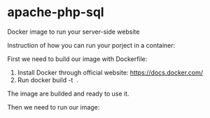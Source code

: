 # apache-php-sql
Docker image to run your server-side website

Instruction of how you can run your porject in a container:

First we need to build our image with Dockerfile:

1. Install Docker through official website: https://docs.docker.com/
2. Run docker build -t <image name> .
  
  The image are builded and ready to use it.
  

Then we need to run our image:

